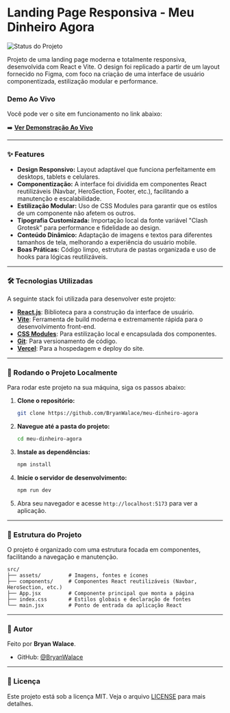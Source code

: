 # Landing Page Responsiva - Meu Dinheiro Agora

![Status do Projeto](https://img.shields.io/badge/status-concluído-brightgreen)

Projeto de uma landing page moderna e totalmente responsiva, desenvolvida com React e Vite. O design foi replicado a partir de um layout fornecido no Figma, com foco na criação de uma interface de usuário componentizada, estilização modular e performance.

### Demo Ao Vivo

Você pode ver o site em funcionamento no link abaixo:

➡️ **[Ver Demonstração Ao Vivo](https://meu-dinheiro-agora.vercel.app/)**

---

### ✨ Features

* **Design Responsivo:** Layout adaptável que funciona perfeitamente em desktops, tablets e celulares.
* **Componentização:** A interface foi dividida em componentes React reutilizáveis (Navbar, HeroSection, Footer, etc.), facilitando a manutenção e escalabilidade.
* **Estilização Modular:** Uso de CSS Modules para garantir que os estilos de um componente não afetem os outros.
* **Tipografia Customizada:** Importação local da fonte variável "Clash Grotesk" para performance e fidelidade ao design.
* **Conteúdo Dinâmico:** Adaptação de imagens e textos para diferentes tamanhos de tela, melhorando a experiência do usuário mobile.
* **Boas Práticas:** Código limpo, estrutura de pastas organizada e uso de hooks para lógicas reutilizáveis.

---

### 🛠️ Tecnologias Utilizadas

A seguinte stack foi utilizada para desenvolver este projeto:

* **[React.js](https://reactjs.org/)**: Biblioteca para a construção da interface de usuário.
* **[Vite](https://vitejs.dev/)**: Ferramenta de build moderna e extremamente rápida para o desenvolvimento front-end.
* **[CSS Modules](https://github.com/css-modules/css-modules)**: Para estilização local e encapsulada dos componentes.
* **[Git](https://git-scm.com/)**: Para versionamento de código.
* **[Vercel](https://meu-dinheiro-agora.vercel.app/)**: Para a hospedagem e deploy do site.

---

### 🚀 Rodando o Projeto Localmente

Para rodar este projeto na sua máquina, siga os passos abaixo:

1.  **Clone o repositório:**
    ```bash
    git clone https://github.com/BryanWalace/meu-dinheiro-agora
    ```

2.  **Navegue até a pasta do projeto:**
    ```bash
    cd meu-dinheiro-agora
    ```

3.  **Instale as dependências:**
    ```bash
    npm install
    ```

4.  **Inicie o servidor de desenvolvimento:**
    ```bash
    npm run dev
    ```

5.  Abra seu navegador e acesse `http://localhost:5173` para ver a aplicação.

---

### 📁 Estrutura do Projeto

O projeto é organizado com uma estrutura focada em componentes, facilitando a navegação e manutenção.

```
src/
├── assets/         # Imagens, fontes e ícones
├── components/     # Componentes React reutilizáveis (Navbar, HeroSection, etc.)
├── App.jsx         # Componente principal que monta a página
├── index.css       # Estilos globais e declaração de fontes
└── main.jsx        # Ponto de entrada da aplicação React
```

---

### 👤 Autor

Feito por **Bryan Walace**.

* GitHub: [@BryanWalace](https://github.com/BryanWalace)

---

### 📄 Licença

Este projeto está sob a licença MIT. Veja o arquivo [LICENSE](LICENSE) para mais detalhes.